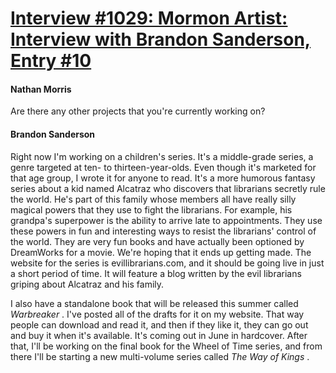 # [Interview #1029: Mormon Artist: Interview with Brandon Sanderson, Entry #10](https://www.theoryland.com/intvmain.php?i=1029#10)

#### Nathan Morris

Are there any other projects that you're currently working on?

#### Brandon Sanderson

Right now I'm working on a children's series. It's a middle-grade series, a genre targeted at ten- to thirteen-year-olds. Even though it's marketed for that age group, I wrote it for anyone to read. It's a more humorous fantasy series about a kid named Alcatraz who discovers that librarians secretly rule the world. He's part of this family whose members all have really silly magical powers that they use to fight the librarians. For example, his grandpa's superpower is the ability to arrive late to appointments. They use these powers in fun and interesting ways to resist the librarians' control of the world. They are very fun books and have actually been optioned by DreamWorks for a movie. We're hoping that it ends up getting made. The website for the series is evillibrarians.com, and it should be going live in just a short period of time. It will feature a blog written by the evil librarians griping about Alcatraz and his family.

I also have a standalone book that will be released this summer called
*Warbreaker*
. I've posted all of the drafts for it on my website. That way people can download and read it, and then if they like it, they can go out and buy it when it's available. It's coming out in June in hardcover. After that, I'll be working on the final book for the Wheel of Time series, and from there I'll be starting a new multi-volume series called
*The Way of Kings*
.

